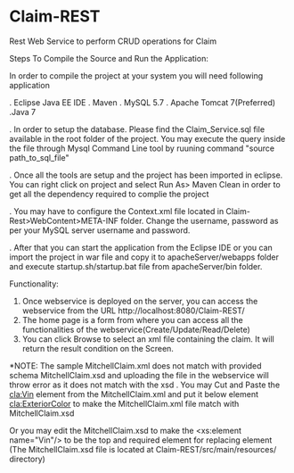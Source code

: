 # Claim-REST
Rest Web Service to perform CRUD operations for Claim

Steps To Compile the Source and Run the Application:

In order to compile the project at your system you will need following application

. Eclipse Java EE IDE
. Maven
. MySQL 5.7
. Apache Tomcat 7(Preferred)
.Java 7

. In order to setup the database. Please find the Claim_Service.sql file available in the root folder of the project.
  You may execute the query inside the file through Mysql Command Line tool by ruuning command "source path_to_sql_file"
  
. Once all the tools are setup and the project has been imported in eclipse. You can right click on project and select Run As> Maven Clean in order to get all the dependency required to complie the project

. You may have to configure the Context.xml file located in Claim-Rest>WebContent>META-INF folder. Change the username, password as per your MySQL server username and password.

. After that you can start the application from the Eclipse IDE or you can import the project in war file and copy it to apacheServer/webapps folder and execute startup.sh/startup.bat file from apacheServer/bin folder.

Functionality:
1. Once webservice is deployed on the server, you can access the webservice from the URL http://localhost:8080/Claim-REST/
2. The home page is a form from where you can access all the functionalities of the webservice(Create/Update/Read/Delete)
2. You can click Browse to select an xml file containing the claim. It will return the result condition on the Screen.

*NOTE: The sample MitchellClaim.xml does not match with provided schema MitchellClaim.xsd and uploading the file in the webservice will throw error as it does not match with the xsd
. You may Cut and Paste the <cla:Vin> element from the MitchellClaim.xml and put it below element <cla:ExteriorColor> to make the MitchellClaim.xml file match with MitchellClaim.xsd

Or you may edit the MitchellClaim.xsd to make the <xs:element name="Vin"/> to be the top and required element for <VehicleDetails> replacing element <ModelYear>
(The MitchellClaim.xsd file is located at Claim-REST/src/main/resources/ directory)
 
